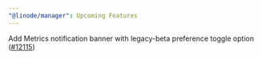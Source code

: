 ```yaml
---
"@linode/manager": Upcoming Features
---
```


Add Metrics notification banner with legacy-beta preference toggle option ([#12115](https://github.com/linode/manager/pull/12115))
